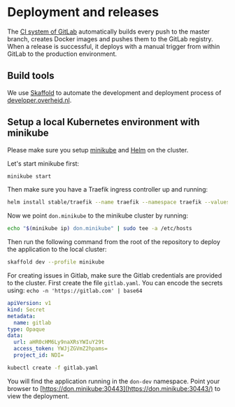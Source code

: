 # Deployment and releases
The [CI system of GitLab](https://gitlab.com/commonground/developer.overheid.nl/pipelines) automatically builds every push to the master branch, creates Docker images and pushes them to the GitLab registry. When a release is successful, it deploys with a manual trigger from within GitLab to the production environment.

## Build tools
We use [Skaffold](https://github.com/GoogleContainerTools/skaffold) to automate the development and deployment process of [developer.overheid.nl](developer.overheid.nl).

## Setup a local Kubernetes environment with minikube
Please make sure you setup [minikube](https://github.com/kubernetes/minikube) and [Helm](https://helm.sh/) on the cluster.

Let's start minikube first:

```bash
minikube start
```

Then make sure you have a Traefik ingress controller up and running:

```bash
helm install stable/traefik --name traefik --namespace traefik --values helm/traefik-values-minikube.yaml
```

Now we point `don.minikube` to the minikube cluster by running:

```bash
echo "$(minikube ip) don.minikube" | sudo tee -a /etc/hosts
```

Then run the following command from the root of the repository to deploy the application to the local cluster:

```bash
skaffold dev --profile minikube
```

For creating issues in Gitlab, make sure the Gitlab credentials are provided to the cluster. First create the file `gitlab.yaml`. You can encode the secrets using: `echo -n 'https://gitlab.com' | base64`

```yaml
apiVersion: v1
kind: Secret
metadata:
  name: gitlab
type: Opaque
data:
  url: aHR0cHM6Ly9naXRsYWIuY29t
  access_token: YWJjZGVmZ2hpams=
  project_id: NDI=
```

```bash
kubectl create -f gitlab.yaml
```

You will find the application running in the `don-dev` namespace. Point your browser to [https://don.minikube:30443](https://don.minikube:30443/) to view the deployment.
